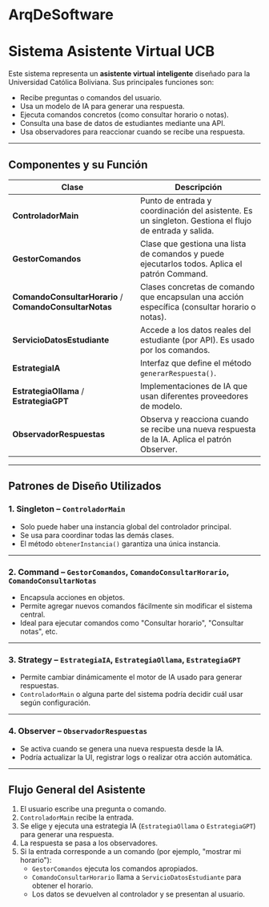 # ArqDeSoftware

# Sistema Asistente Virtual UCB

Este sistema representa un **asistente virtual inteligente** diseñado para la Universidad Católica Boliviana. Sus principales funciones son:

- Recibe preguntas o comandos del usuario.
- Usa un modelo de IA para generar una respuesta.
- Ejecuta comandos concretos (como consultar horario o notas).
- Consulta una base de datos de estudiantes mediante una API.
- Usa observadores para reaccionar cuando se recibe una respuesta.

---

## Componentes y su Función

| Clase | Descripción |
|-------|-------------|
| **ControladorMain** | Punto de entrada y coordinación del asistente. Es un singleton. Gestiona el flujo de entrada y salida. |
| **GestorComandos** | Clase que gestiona una lista de comandos y puede ejecutarlos todos. Aplica el patrón Command. |
| **ComandoConsultarHorario** / **ComandoConsultarNotas** | Clases concretas de comando que encapsulan una acción específica (consultar horario o notas). |
| **ServicioDatosEstudiante** | Accede a los datos reales del estudiante (por API). Es usado por los comandos. |
| **EstrategiaIA** | Interfaz que define el método `generarRespuesta()`. |
| **EstrategiaOllama** / **EstrategiaGPT** | Implementaciones de IA que usan diferentes proveedores de modelo. |
| **ObservadorRespuestas** | Observa y reacciona cuando se recibe una nueva respuesta de la IA. Aplica el patrón Observer. |

---

## Patrones de Diseño Utilizados

### 1. Singleton – `ControladorMain`
- Solo puede haber una instancia global del controlador principal.
- Se usa para coordinar todas las demás clases.
- El método `obtenerInstancia()` garantiza una única instancia.

---

### 2. Command – `GestorComandos`, `ComandoConsultarHorario`, `ComandoConsultarNotas`
- Encapsula acciones en objetos.
- Permite agregar nuevos comandos fácilmente sin modificar el sistema central.
- Ideal para ejecutar comandos como "Consultar horario", "Consultar notas", etc.

---

### 3. Strategy – `EstrategiaIA`, `EstrategiaOllama`, `EstrategiaGPT`
- Permite cambiar dinámicamente el motor de IA usado para generar respuestas.
- `ControladorMain` o alguna parte del sistema podría decidir cuál usar según configuración.

---

### 4. Observer – `ObservadorRespuestas`
- Se activa cuando se genera una nueva respuesta desde la IA.
- Podría actualizar la UI, registrar logs o realizar otra acción automática.

---

## Flujo General del Asistente

1. El usuario escribe una pregunta o comando.
2. `ControladorMain` recibe la entrada.
3. Se elige y ejecuta una estrategia IA (`EstrategiaOllama` o `EstrategiaGPT`) para generar una respuesta.
4. La respuesta se pasa a los observadores.
5. Si la entrada corresponde a un comando (por ejemplo, "mostrar mi horario"):
   - `GestorComandos` ejecuta los comandos apropiados.
   - `ComandoConsultarHorario` llama a `ServicioDatosEstudiante` para obtener el horario.
   - Los datos se devuelven al controlador y se presentan al usuario.

